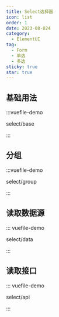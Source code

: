 ```yaml
---
title: Select选择器
icon: list
order: 1
date: 2023-08-024
category:
  - ElementUI
tag:
  - Form
  - 单选
  - 多选
sticky: true
star: true
---
```


<!-- more -->

## 基础用法

:::vuefile-demo

select/base

:::

## 分组

:::vuefile-demo

select/group

:::

## 读取数据源


::: vuefile-demo

select/data

:::

## 读取接口

::: vuefile-demo

select/api

:::